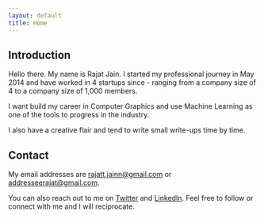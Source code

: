 ```yaml
---
layout: default
title: Home
---
```


## Introduction

Hello there. My name is Rajat Jain. I started my professional journey in May 2014 and have worked in 4 startups since - ranging from a company size of 4 to a company size of 1,000 members.

I want build my career in Computer Graphics and use Machine Learning as one of the tools to progress in the industry.

I also have a creative flair and tend to write small write-ups time by time. 

## Contact

My email addresses are rajatt.jainn@gmail.com or addresseerajat@gmail.com.

You can also reach out to me on [Twitter](https://twitter.com/RajattJainn) and [LinkedIn](https://www.linkedin.com/in/rajattjainn/). Feel free to follow or connect with me and I will reciprocate.